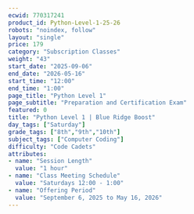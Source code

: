 ```yaml
---
ecwid: 770317241
product_id: Python-Level-1-25-26
robots: "noindex, follow"
layout: "single"
price: 179
category: "Subscription Classes"
weight: "43"
start_date: "2025-09-06"
end_date: "2026-05-16"
start_time: "12:00"
end_time: "1:00"
page_title: "Python Level 1"
page_subtitle: "Preparation and Certification Exam"
featured: 0
title: "Python Level 1 | Blue Ridge Boost"
day_tags: ["Saturday"]
grade_tags: ["8th","9th","10th"]
subject_tags: ["Computer Coding"]
difficulty: "Code Cadets"
attributes:
- name: "Session Length"
  value: "1 hour"
- name: "Class Meeting Schedule"
  value: "Saturdays 12:00 - 1:00"
- name: "Offering Period"
  value: "September 6, 2025 to May 16, 2026"
---
```

